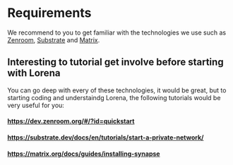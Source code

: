 # Requirements

We recommend to you to get familiar with the technologies we use such as [Zenroom](http://Zenroom.org), [Substrate](https://www.parity.io/substrate/) and [Matrix](https://matrix.org/).

## Interesting to tutorial get involve before starting with Lorena
You can go deep with every of these technologies, it would be great, but to starting coding and understaindg Lorena, the following tutorials would be very useful for you:
#### https://dev.zenroom.org/#/?id=quickstart
#### https://substrate.dev/docs/en/tutorials/start-a-private-network/
#### https://matrix.org/docs/guides/installing-synapse